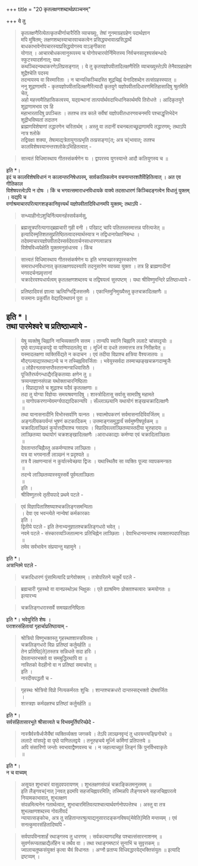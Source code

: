+++
title = "20 कृतलक्षणशब्दार्थप्रपञ्चनम्"

+++
ये तु 
> कृतलक्षणैरित्येतत्कृतचीर्णाचारैरिति व्याचख्युः, तेषां नूनमाग्रहग्रहेण पदार्थज्ञान  
मपि मुषितम्; लक्षणशब्दस्याचारवाचकत्वेन प्रसिद्ध्यभावात्प्रसिद्धार्थे बाधकाभावेनोपचारस्याप्रसिद्धयोगस्य वाऽङ्गीकारा  
योगात् । आचारबोधकत्वानुरूपस्य च योगोपचारयोर्निमित्तस्य निर्वचनसादृश्यसंबन्धादेः स्फुटस्यादर्शनात्; यथा  
कथञ्चिदन्यथाकरणेऽतिप्रसङ्गात् । ये तु कृतयज्ञोपवीतादिलक्षणैरिति व्याचख्युस्तेऽपि तेनैवाग्रहग्रहेण शूद्रैश्चेति पदस्य  
तदन्वयस्य वा विस्मारिताः । न चान्यत्किञ्चिदस्ति शूद्रचिह्नं येनादिशब्देन तत्संग्रहस्स्यात् ॥  
ननु शूद्राणामपि - 
> कृतयज्ञोपवीतादिलक्षणैरित्यादौ कृतयुगे यज्ञोपवीतादिधारणमितिहासादिषु श्रुतमिति चेत्,  
अहो महत्त्वमैतिहासिकत्वस्य, यद्ग्रन्थानां तात्पर्यार्थवदाभिधानिकार्थमपि तिरोधत्ते । आदिकृतयुगे शूद्राणामभाव एव हि  
महाभारतादिषु प्रपञ्चितः । ततश्च तत्र काले सर्वेषां यज्ञोपवीतधारणवचनमपि पश्चाद्धृत्तिभेदेन शूद्रीभविष्यतां तदातन  
ब्राह्मणविशेषाणां तद्धारणेन चरितार्थम् । अस्तु वा तदानीं वचनबलाच्छूद्राणामपि तद्धारणम्; तथाऽपि नात्र श्लोके  
तद्विवक्षा शक्या, तेषामाद्यत्रेतायुगात्प्रभृति तत्प्रसङ्गा[त्; अत्र च]भावात्; ततश्च कालविशेषस्यानन्तरश्लोकेऽभिहितत्वात् -  

> सात्त्वतं विधिमास्थाय गीतस्संकर्षणेन यः । द्वापरस्य युगस्यान्ते आदौ कलियुगस्य च ॥

इति *।  
इदं च कालविशेषविधानं न कालान्तरनिषेधपरम्, सार्वकालिकत्वेन वचनान्तरशतैर्विहितित्वात् । अत एव गीतिकाल  
विशेषपरत्वेऽपि न दोषः । किं च भगवत्समाराधनविधायके वाक्ये तदसाधारणं किञ्चिदङ्गत्वेन विधातुं युक्तम् । यद्यपि च  
वर्णाश्रमाचारपरित्यागशङ्कानिवृत्त्यर्थं यज्ञोपवीतादिविधानमपि युक्तम्; तथाऽपि -  

> सन्ध्याहीनोऽशुचिर्नित्यमनर्हस्सर्वकर्मसु,  

> ब्रह्मसूत्रपरित्यागाद्ब्रह्मचारी गृही वनी । परिव्राट् चापि पतितस्तस्मात्तन्न परित्यजेत् ॥  
इत्यादिस्मृतिशतसुप्रतिष्ठितत्वादस्यार्थस्यात्र न तद्विधानापेक्षानिबन्धः । तदेवमाचारयज्ञोपवीतादेस्सर्वदेवतार्चनसाधारणत्वान्नात्र  
विशेषविध्यपेक्षेति युक्तमनुसंधत्स्व । किंच  

> सात्त्वतं विधिमास्थाय गीतस्संकर्षणेन यः इति भगवच्छास्त्रपुस्स्कारेण  
समाराधनविधानात् कृतलक्षणपदस्यापि तदनुसारेण व्याख्या युक्ता । तत्र हि ब्राह्मणादीनां भगवदर्चनप्रवृत्तानां  
चक्रादेरवश्यधार्यत्वम् कृतलक्षणशब्दस्य च तद्विषयत्वं सुस्पष्टम् । यथा श्रीविष्णुमन्दिरे प्रतिष्ठाध्याये -  

> प्रतिष्ठादिवसं ज्ञात्वा ऋत्विग्भिर्द्विजसत्तमैः । एकान्तिमुनिमुख्यैस्तु कृतचक्रादिलक्षणैः ॥  
यजमानः प्रकुर्वीत वेद्यादिस्थापनं पुरा ॥

इति *।  
तथा पारमेश्वरे च प्रतिष्ठाध्याये -  
-  

> येषु व्यक्तेषु चिह्नानि नाभिव्यक्तानि सत्तम । तान्यपि स्वानि चिह्नानि ललाटे चांसपट्टयोः ॥  
पृष्ठे वाऽप्यङ्कपट्टे वा पाणिपादतलेपु वा । मूर्ध्नि वा दधते तस्मात्तत्र तत्र निरीक्षयेत् ॥  
यस्मादलक्षणा व्यक्तिर्विद्यते न कदाचन । एवं तदीया विप्राश्च क्षत्रिया वैश्यजातयः ॥  
मौद्गल्याद्यास्तथाऽन्ये च न तच्चिह्नविवर्जिताः । भवेयुस्सर्वदा तस्माच्छङ्खचक्रगदाम्बुजैः  
॥ लोहैरनलसन्तप्तैस्तत्तन्मन्त्राधिवासितैः ।  
पूजितैरर्घ्यगन्धाद्यैरङ्कितव्याः क्षणेन तु ॥  
त्रय्यन्तज्ञानसंपन्ना यथोक्ताचारनिष्ठिताः  
। विप्राद्यास्ते च शूद्राश्च यदैवं कृतलक्षणाः ॥  
तदा तु योग्या विज्ञेयाः समयश्रवणादिषु । शास्त्रोदितासु सर्वासु सामग्रीषु महामते  
॥ यागोपकरणान्येवमर्ग्यपाद्यादिकान्यपि । सँल्लाञ्छ्यानि यथायोगं शङ्खचक्रादिलक्षणैः  
॥  
तथा यानासनादीनि विभोस्सर्वाणि यत्नतः । स्वात्मोपकरणं सर्वमासनादिविवर्जितम् ॥  
अङ्गलीयकपर्यन्तं भूषणं कटकादिकम् । उत्तमाङ्गसमुद्धार्यं सर्वमुष्णीषपूर्वकम् ॥  
चक्रादिलाञ्छितं कुर्यात्तदीयाश्च गवादयः । विप्रादिवल्लाञ्छितव्यास्तदीया भूरुहादयः ॥  
लाञ्छितव्या यथायोगं चक्रशङ्खादिलक्षणैः ।आराधकाद्याः कर्मण्या एवं चक्रादिलाञ्छिताः  
॥  
देवतान्तरचिह्नैस्तु अकर्मण्याश्च लाञ्छिताः ।  
यत्र वा भगवनार्तौ लाञ्छनं न प्रदृश्यते ॥  
तत्र वै लक्षणन्यासं न कुर्यात्स्वेच्छया द्विजः । यथास्थितैव सा व्यक्तिः पूज्या व्यापकमन्त्रतः  
॥  
तदन्ये लाञ्छितव्यास्स्युस्सर्वे पूर्वमलाञ्छिताः  
॥  
इति ।  
श्रीविष्णुतत्त्वे तृतीयपादे प्रथमे पटले -  

> एवं विज्ञापिताश्शिष्याश्चक्रलिङ्गसमन्विताः  
। देवा एव भवन्त्येते नान्येषां कर्मकारकाः  
इति ।  
द्वितीये पटले - 
> इति तेनाभ्यनुज्ञातश्चक्रलिङ्गधरो भवेत् ।  
नवमे पटले - 
> संस्कारव्यञ्जितात्मानः प्रतिचिह्नेन लाञ्छिताः । देवाभिधानवन्तश्च त्यक्तास्पदपरिग्रहाः ॥  
तमेव सर्वभावेन संप्रयान्तु महामुने ।

इति *।  
अत्रान्तिमे पटले - 
> चक्रादिधारणं पुंसामित्यादि प्रागेवोक्तम् । तत्रोपरितने चतुर्थे पटले -  

> ब्रह्मचारी गृहस्थो वा वानप्रस्थोऽथ भिक्षुकः । एते ह्याश्रमिणः प्रोक्ताश्चत्वारः क्रमयोगतः ॥  
इत्यारभ्य  

> चक्रलिङ्गधरास्सर्वे समयव्रतनिष्ठिताः

इति *। भवेयुरिति शेषः ।  
पराशरसंहितायां गृहार्चाप्रतिष्ठायाम् -  

> श्रोत्रियो विष्णुभक्तस्तु गृहस्थश्शास्त्रवित्तमः ।  
चक्रलिङ्गधरो विप्रः प्रतिष्ठां कर्तुमर्हति ॥  
तेन प्रतिष्ठि[ते]तस्तत्र सन्निधत्ते सदा हरिः ।  
देवतान्तरभक्तो वा समबुद्धिरथापि वा ॥  
नास्तिको वेदहीनो वा न प्रतिष्ठां समाचरेत् ॥  
इति ।  
नारदीयपद्धतौ च -  

> गृहस्थः श्रोत्रियो विप्रो नित्यकर्मरतः शुचिः । शान्तश्चक्रधरो दान्तस्सद्भक्तो दोषवर्जितः  
।  
शास्त्रज्ञः कर्मदक्षश्च प्रतिष्ठां कर्तुमर्हति ॥

इति *।  
सर्वसंहितासारभूते श्रीसात्त्वते च विभवमूर्तिपरिच्छेदे -  

> नास्त्रैर्वस्त्रैर्ध्वजैर्येषां व्यक्तिर्व्यक्ता जगत्त्रये । तेऽपि लाञ्छनवृन्दं तु धारयन्त्यङ्घ्रिगोचरे ॥  
ललाटे वांसपट्टे वा पृष्ठे पाणितलद्वये । तनूरुहचये मूर्ध्नि कर्मिणां प्रतिपत्तये ॥  
अपि संसारिणो जन्तोः स्वभावाद्वैष्णवस्य च । न जहात्याच्युतं लिङ्गं किं पुनर्विभवाकृतेः  
॥

इति *।  
न च वाच्यम् 
> असूयत शुभाचारं वासुदवपरायणम् । शुभलक्षणसंपन्नं चक्राङ्कितमनुत्तमम् ॥  
इति लैङ्गवच[नात् ]नवत् इदमपि सहजचिह्नपरमिति; तस्मिन्नपि लैङ्गवचने सहजचिह्नपरत्वे नियामकाभावात्, 
> शुभलक्षण  
संपन्नमित्यनेन गतार्थत्वात्, शुभाचारमितिवत्पाश्चात्यार्थवर्णनोपपत्तेश्च । अस्तु वा तत्र शुभलक्षणशब्दस्य गोवलीवर्द  
न्यायात्सङ्कोचः, अत्र तु सहितान्तरश्रुत्याद्यनुसारादङ्कनविषय[मेवेति]मिति मन्तव्यम् । एवं सनत्कुमारसंहितादिष्वपि -  

> सर्वपापविनाशार्हं रथाङ्गस्य तु धारणम् । सर्वकल्याणदमिह पश्चात्संसारनाशनम् ॥  
सुवर्णरूप्यताम्राद्यैर्लोहेन च तथैव वा । तथा रथाङ्गमष्टारं सुनाभिं च सुवृत्तकम् ॥  
ज्वालाचतुष्कसंयुक्तं कृत्वा चैवं विधानतः । अग्नौ प्रताप्य विधिवद्धारयेद्भक्तिसंयुतः ॥ इत्यादि द्रष्टव्यम् ।